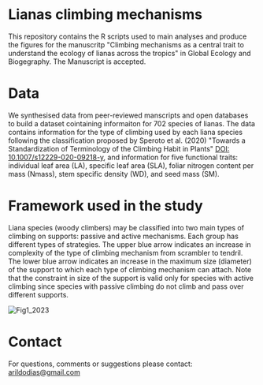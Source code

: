 # Lianas climbing mechanisms

This repository contains the R scripts used to main analyses and produce the figures for the manuscritp "Climbing mechanisms as a central trait to understand the ecology of lianas across the tropics" in Global Ecology and Biogegraphy. 
The Manuscript is accepted.

# Data

We synthesised data from peer-reviewed manscripts and open databases to build a dataset cointaining informaiton for 702 species of lianas. The data contains information for the type of climbing used by each liana species following the classification proposed by Speroto et al. (2020) "Towards a Standardization of Terminology of the Climbing Habit in Plants" [DOI: 10.1007/s12229-020-09218-y](https://doi.org/10.1007/s12229-020-09218-y), and information for five functional traits: individual leaf area (LA), specific leaf area (SLA), foliar nitrogen content per mass (Nmass), stem specific density (WD), and seed mass (SM).

# Framework used in the study

Liana species (woody climbers) may be classified into two main types of climbing on supports: passive and active mechanisms. Each group has different types of strategies. The upper blue arrow indicates an increase in complexity of the type of climbing mechanism from scrambler to tendril. The lower blue arrow indicates an increase in the maximum size (diameter) of the support to which each type of climbing mechanism can attach. Note that the constraint in size of the support is valid only for species with active climbing since species with passive climbing do not climb and pass over different supports.

![Fig1_2023](https://github.com/arildodias/lianas-climbing-mechanisms-trait-data/assets/74654083/796cf584-1174-4496-841e-eee982aec8a4)



# Contact

For questions, comments or suggestions please contact: arildodias@gmail.com
